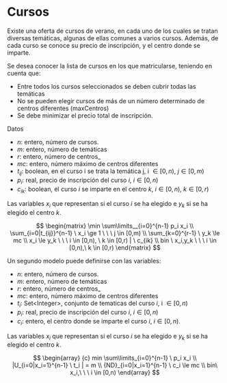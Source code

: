 # Cursos

Existe una oferta de cursos de verano, en cada uno de los cuales se tratan diversas temáticas, 
algunas de ellas comunes a varios cursos. Además, de cada curso se conoce su precio de inscripción, 
y el centro donde se imparte.  

Se desea conocer la lista de cursos en los que matricularse, teniendo en cuenta que: 

 - Entre todos los cursos seleccionados se deben cubrir todas las temáticas
 - No se pueden elegir cursos de más de un número determinado de centros diferentes (maxCentros)
 - Se debe minimizar el precio total de inscripción.

Datos

 - $n$: entero, número de cursos.
 - $m$: entero, número de temáticas
 - $r$: entero, número de centros_
 - $mc$: entero, número máximo de centros diferentes
 - $t_{ij}$: boolean, en el curso i se trata la temática j, i $\in [0,n)$, $j \in [0,m)$
 - $p_i$: real, precio de inscripción del curso $i$, $i \in [0,n)$
 - $c_{ik}$: boolean, el curso $i$ se imparte en el centro $k$, $i \in [0,n)$, $k \in [0,r)$

Las variables $x_i$ que representan si el curso $i$ se ha elegido e $y_k$ si se ha elegido el centro $k$.

$$
\begin{matrix}
  \min \sum\limits__{i=0}^{n-1} p_i x_i  \\
  \sum_{i=0|t_{ij}}^{n-1} \ x_i \ge 1 \ \ \  j \in [0,m) \\
  \sum_{k=0}^{r-1} \ y_k \le mc \\
  x_i \le y_k  \ \ \ i \in [0,n), \ k \in [0,r) | \ c_{ik} \\
  bin \ x_i,y_k \ \ \ i \in [0,n),\ k \in [0,r)
 \end{matrix}
$$

Un segundo modelo puede definirse con las variables:

 - $n$: entero, número de cursos.
 - $m$: entero, número de temáticas
 - $r$: entero, número de centros_
 - $mc$: entero, número máximo de centros diferentes
 - $t_i$: Set\<Integer\>, conjunto de tematicas del curso $i$, i $\in [0,n)$
 - $p_i$: real, precio de inscripción del curso $i$, $i \in [0,n)$
 - $c_i$: entero, el centro donde se imparte el curso $i$, $i \in [0,n)$.

Las variables $x_i$ que representan si el curso $i$ se ha elegido e $y_k$ si se ha elegido el centro $k$.


$$
\begin{array} {c}
min \sum\limits_{i=0}^{n-1} \ p_i x_i \\
|U_{i=0|x_i=1}^{n-1} \ t_i | = m \\
{ND}_{i=0|x_i=1}^{n-1} \ c_i \le mc \\
bin\ x_i,\ \ \ i \in [0,n)
\end{array}
$$
